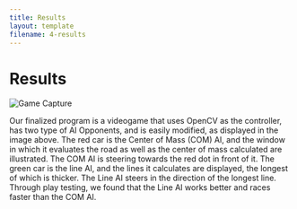 ```yaml
---
title: Results
layout: template
filename: 4-results
--- 
```


# Results
![Game Capture](http://wtrelease.github.io/Vision-Racing/Vision-Racing/PresentationLinks/Game_Capture.png)

Our finalized program is a videogame that uses OpenCV as the controller, has two type of AI Opponents, and is easily modified, as displayed in the image above. The red car is the Center of Mass (COM) AI, and the window in which it evaluates the road as well as the center of mass calculated are illustrated. The COM AI is steering towards the red dot in front of it. The green car is the line AI, and the lines it calculates are displayed, the longest of which is thicker. The Line AI steers in the direction of the longest line. Through play testing, we found that the Line AI works better and races faster than the COM AI. 

